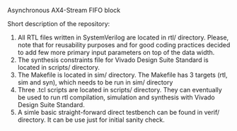 Asynchronous AX4-Stream FIFO block

Short description of the repository:
1. All RTL files written in SystemVerilog are located in rtl/ directory. Please, note that for reusability purposes and for good coding practices decided to add few more primary input parameters on top of the data width.
2. The synthesis constraints file for Vivado Design Suite Standard is located in scripts/ directory.
3. The Makefile is located in sim/ directory. The Makefile has 3 targets (rtl, sim and syn), which needs to be run in sim/ directory
4. Three .tcl scripts are located in scripts/ directory. They can eventually be used to run rtl compilation, simulation and synthesis with Vivado Design Suite Standard.
5. A simle basic straight-forward direct testbench can be found in verif/ directory. It can be use just for initial sanity check.
